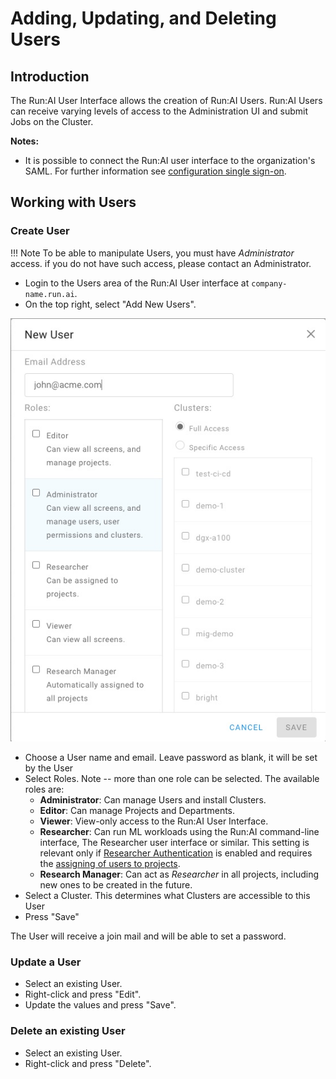 # Adding, Updating, and Deleting Users

## Introduction

The Run:AI User Interface allows the creation of Run:AI Users. Run:AI Users can receive varying levels of access to the Administration UI and submit Jobs on the Cluster.

__Notes:__

*   It is possible to connect the Run:AI user interface to the organization's SAML. For further information see [configuration single sign-on](../runai-setup/authentication/sso.md).

## Working with Users

### Create User

!!! Note
    To be able to manipulate Users, you must have _Administrator_ access. if you do not have such access, please contact an Administrator. 

* Login to the Users area of the Run:AI User interface at `company-name.run.ai`.
*  On the top right, select "Add New Users".

![mceclip2.png](img/add-user.jpg)

*   Choose a User name and email. Leave password as blank, it will be set by the User
*   Select Roles. Note -- more than one role can be selected. The available roles are:
    *  __Administrator__: Can manage Users and install Clusters. 
    *  __Editor__: Can manage Projects and Departments.
    * __Viewer__: View-only access to the Run:AI User Interface.
    * __Researcher__: Can run ML workloads using the Run:AI command-line interface, The Researcher user interface or similar. This setting is relevant only if [Researcher Authentication](../runai-setup/authentication/researcher-authentication.md) is enabled and requires the [assigning of users to projects](../project-setup/#create-a-new-project.md).
    * __Research Manager__: Can act as _Researcher_ in all projects, including new ones to be created in the future. 
*   Select a Cluster. This determines what Clusters are accessible to this User
*   Press "Save"

The User will receive a join mail and will be able to set a password. 

### Update a User

*   Select an existing User. 
*   Right-click and press "Edit".
*   Update the values and press "Save".

### Delete an existing User

*   Select an existing User. 
*   Right-click and press "Delete".

 
